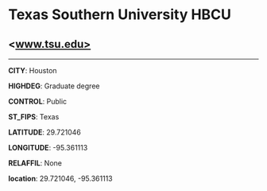 # Texas Southern University HBCU
## <www.tsu.edu>
---
**CITY**: Houston

**HIGHDEG**: Graduate degree

**CONTROL**: Public

**ST_FIPS**: Texas

**LATITUDE**: 29.721046

**LONGITUDE**: -95.361113

**RELAFFIL**: None

**location**: 29.721046, -95.361113